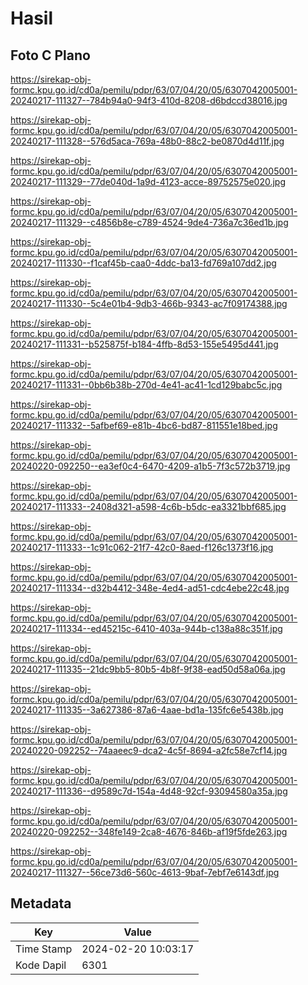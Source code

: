 # Hasil

## Foto C Plano

https://sirekap-obj-formc.kpu.go.id/cd0a/pemilu/pdpr/63/07/04/20/05/6307042005001-20240217-111327--784b94a0-94f3-410d-8208-d6bdccd38016.jpg

https://sirekap-obj-formc.kpu.go.id/cd0a/pemilu/pdpr/63/07/04/20/05/6307042005001-20240217-111328--576d5aca-769a-48b0-88c2-be0870d4d11f.jpg

https://sirekap-obj-formc.kpu.go.id/cd0a/pemilu/pdpr/63/07/04/20/05/6307042005001-20240217-111329--77de040d-1a9d-4123-acce-89752575e020.jpg

https://sirekap-obj-formc.kpu.go.id/cd0a/pemilu/pdpr/63/07/04/20/05/6307042005001-20240217-111329--c4856b8e-c789-4524-9de4-736a7c36ed1b.jpg

https://sirekap-obj-formc.kpu.go.id/cd0a/pemilu/pdpr/63/07/04/20/05/6307042005001-20240217-111330--f1caf45b-caa0-4ddc-ba13-fd769a107dd2.jpg

https://sirekap-obj-formc.kpu.go.id/cd0a/pemilu/pdpr/63/07/04/20/05/6307042005001-20240217-111330--5c4e01b4-9db3-466b-9343-ac7f09174388.jpg

https://sirekap-obj-formc.kpu.go.id/cd0a/pemilu/pdpr/63/07/04/20/05/6307042005001-20240217-111331--b525875f-b184-4ffb-8d53-155e5495d441.jpg

https://sirekap-obj-formc.kpu.go.id/cd0a/pemilu/pdpr/63/07/04/20/05/6307042005001-20240217-111331--0bb6b38b-270d-4e41-ac41-1cd129babc5c.jpg

https://sirekap-obj-formc.kpu.go.id/cd0a/pemilu/pdpr/63/07/04/20/05/6307042005001-20240217-111332--5afbef69-e81b-4bc6-bd87-811551e18bed.jpg

https://sirekap-obj-formc.kpu.go.id/cd0a/pemilu/pdpr/63/07/04/20/05/6307042005001-20240220-092250--ea3ef0c4-6470-4209-a1b5-7f3c572b3719.jpg

https://sirekap-obj-formc.kpu.go.id/cd0a/pemilu/pdpr/63/07/04/20/05/6307042005001-20240217-111333--2408d321-a598-4c6b-b5dc-ea3321bbf685.jpg

https://sirekap-obj-formc.kpu.go.id/cd0a/pemilu/pdpr/63/07/04/20/05/6307042005001-20240217-111333--1c91c062-21f7-42c0-8aed-f126c1373f16.jpg

https://sirekap-obj-formc.kpu.go.id/cd0a/pemilu/pdpr/63/07/04/20/05/6307042005001-20240217-111334--d32b4412-348e-4ed4-ad51-cdc4ebe22c48.jpg

https://sirekap-obj-formc.kpu.go.id/cd0a/pemilu/pdpr/63/07/04/20/05/6307042005001-20240217-111334--ed45215c-6410-403a-944b-c138a88c351f.jpg

https://sirekap-obj-formc.kpu.go.id/cd0a/pemilu/pdpr/63/07/04/20/05/6307042005001-20240217-111335--21dc9bb5-80b5-4b8f-9f38-ead50d58a06a.jpg

https://sirekap-obj-formc.kpu.go.id/cd0a/pemilu/pdpr/63/07/04/20/05/6307042005001-20240217-111335--3a627386-87a6-4aae-bd1a-135fc6e5438b.jpg

https://sirekap-obj-formc.kpu.go.id/cd0a/pemilu/pdpr/63/07/04/20/05/6307042005001-20240220-092252--74aaeec9-dca2-4c5f-8694-a2fc58e7cf14.jpg

https://sirekap-obj-formc.kpu.go.id/cd0a/pemilu/pdpr/63/07/04/20/05/6307042005001-20240217-111336--d9589c7d-154a-4d48-92cf-93094580a35a.jpg

https://sirekap-obj-formc.kpu.go.id/cd0a/pemilu/pdpr/63/07/04/20/05/6307042005001-20240220-092252--348fe149-2ca8-4676-846b-af19f5fde263.jpg

https://sirekap-obj-formc.kpu.go.id/cd0a/pemilu/pdpr/63/07/04/20/05/6307042005001-20240217-111327--56ce73d6-560c-4613-9baf-7ebf7e6143df.jpg


## Metadata

| Key        | Value               |
| ---------- | ------------------- |
| Time Stamp | 2024-02-20 10:03:17 |
| Kode Dapil | 6301                |



